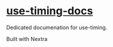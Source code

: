 # [use-timing-docs](https://use-timing-docs.vercel.app/)

Dedicated documenation for use-timing.

Built with Nextra

